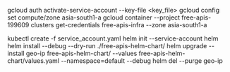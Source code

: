 gcloud auth activate-service-account --key-file <key_file>
gcloud config set compute/zone asia-south1-a
gcloud container --project free-apis-199609  clusters get-credentials  free-apis-infra  --zone asia-south1-a

kubectl create -f service_account.yaml
helm init --service-account helm
helm install --debug --dry-run ./free-apis-helm-chart/
helm upgrade --install geo-ip free-apis-helm-chart/ --values free-apis-helm-chart/values.yaml --namespace=default --debug
helm del --purge geo-ip
